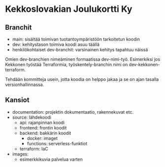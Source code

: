 # Kekkoslovakian Joulukortti Ky

## Branchit
- main: sisältää toimivan tuotantoympäristöön tarkoitetun koodin
- dev: kehitystason toimiva koodi asuu täällä
- henkilökohtaiset dev-branchit: varsinainen kehitys tapahtuu näissä

Omien dev-branchien nimeäminen formaatissa dev-nimi-työ. Esimerkiksi jos Kekkonen työstää Terraformia,
työskentely-branchin nimi on dev-kekkonen-terraform.

Tehdään kommitteja usein, jotta koodia on helppo jakaa ja se on ajan tasalla versionhallinnassa.

## Kansiot
- documentation: projektin dokumentaatio, rakennekuvat etc.
- source: lähdekoodi
    - api: rajanpinnan koodi
    - frontend: frontin koodit
    - backend: bakkärin koodit
        - docker: imaget
        - functions: serverless-funktiot
    - terraform: IaC
- images:
    - esimerkkikuvia palvelua varten
